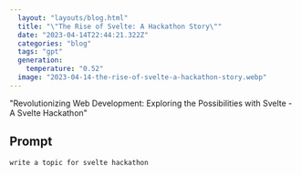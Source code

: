 ```yaml
---
  layout: "layouts/blog.html"
  title: "\"The Rise of Svelte: A Hackathon Story\""
  date: "2023-04-14T22:44:21.322Z"
  categories: "blog"
  tags: "gpt"
  generation: 
    temperature: "0.52"
  image: "2023-04-14-the-rise-of-svelte-a-hackathon-story.webp"
---
```

"Revolutionizing Web Development: Exploring the Possibilities with Svelte - A Svelte Hackathon"


## Prompt
```markdown
write a topic for svelte hackathon
```
